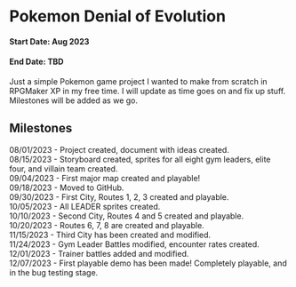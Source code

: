 # Pokemon Denial of Evolution
#### Start Date: Aug 2023
#### End Date: TBD

Just a simple Pokemon game project I wanted to make from scratch in RPGMaker XP in my free time. I will update as time goes on and fix up stuff. Milestones will be added as we go.

## Milestones
08/01/2023 - Project created, document with ideas created.  
08/15/2023 - Storyboard created, sprites for all eight gym leaders, elite four, and villain team created.  
09/04/2023 - First major map created and playable!  
09/18/2023 - Moved to GitHub.  
09/30/2023 - First City, Routes 1, 2, 3 created and playable.  
10/05/2023 - All LEADER sprites created.  
10/10/2023 - Second City, Routes 4 and 5 created and playable.  
10/20/2023 - Routes 6, 7, 8 are created and playable.  
11/15/2023 - Third City has been created and modified.  
11/24/2023 - Gym Leader Battles modified, encounter rates created.  
12/01/2023 - Trainer battles added and modified.  
12/07/2023 - First playable demo has been made! Completely playable, and in the bug testing stage.  
